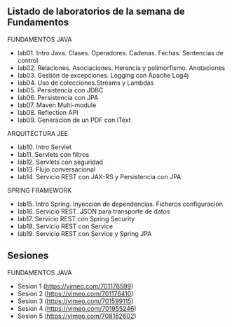 ## Listado de laboratorios de la semana de Fundamentos

FUNDAMENTOS JAVA

* lab01. Intro Java. Clases. Operadores. Cadenas. Fechas. Sentencias de control
* lab02. Relaciones. Asociaciones. Herencia y polimorfismo. Anotaciones
* lab03. Gestión de excepciones. Logging con Apache Log4j
* lab04. Uso de colecciones.Streams y Lambdas
* lab05. Persistencia con JDBC
* lab06. Persistencia con JPA
* lab07. Maven Multi-module
* lab08. Reflection API
* lab09. Generacion de un PDF con iText

ARQUITECTURA JEE

* lab10. Intro Servlet
* lab11. Servlets con filtros
* lab12. Servlets con seguridad
* lab13. Flujo conversacional
* lab14. Servicio REST con JAX-RS y Persistencia con JPA

SPRING FRAMEWORK

* lab15. Intro Spring. Inyeccion de dependencias. Ficheros configuración
* lab16. Servicio REST. JSON para transporte de datos
* lab17. Servicio REST con Spring Security
* lab18. Servicio REST con Service
* lab19. Servicio REST con Service y Spring JPA

## Sesiones

FUNDAMENTOS JAVA
* Sesion 1 (https://vimeo.com/701176599)
* Sesion 2 (https://vimeo.com/701176410)
* Sesion 3 (https://vimeo.com/701599115)
* Sesion 4 (https://vimeo.com/701955246)
* Sesion 5 (https://vimeo.com/708162602)
